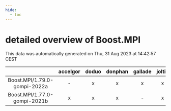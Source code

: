 ```yaml
---
hide:
  - toc
---
```


detailed overview of Boost.MPI
==============================


This data was automatically generated on Thu, 31 Aug 2023 at 14:42:57 CEST  

| |accelgor|doduo|donphan|gallade|joltik|skitty|swalot|victini|
| :---: | :---: | :---: | :---: | :---: | :---: | :---: | :---: | :---: |
|Boost.MPI/1.79.0-gompi-2022a|-|x|x|x|x|x|x|x|
|Boost.MPI/1.77.0-gompi-2021b|x|x|x|-|x|x|x|x|
